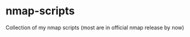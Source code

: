 nmap-scripts
============

Collection of my nmap scripts (most are in official nmap release by now)
